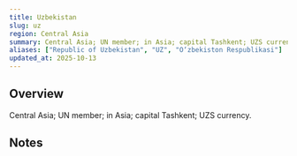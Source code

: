 ```yaml
---
title: Uzbekistan
slug: uz
region: Central Asia
summary: Central Asia; UN member; in Asia; capital Tashkent; UZS currency.
aliases: ["Republic of Uzbekistan", "UZ", "O‘zbekiston Respublikasi"]
updated_at: 2025-10-13
---
```


## Overview

Central Asia; UN member; in Asia; capital Tashkent; UZS currency.

## Notes

<!-- Add your first note below -->
